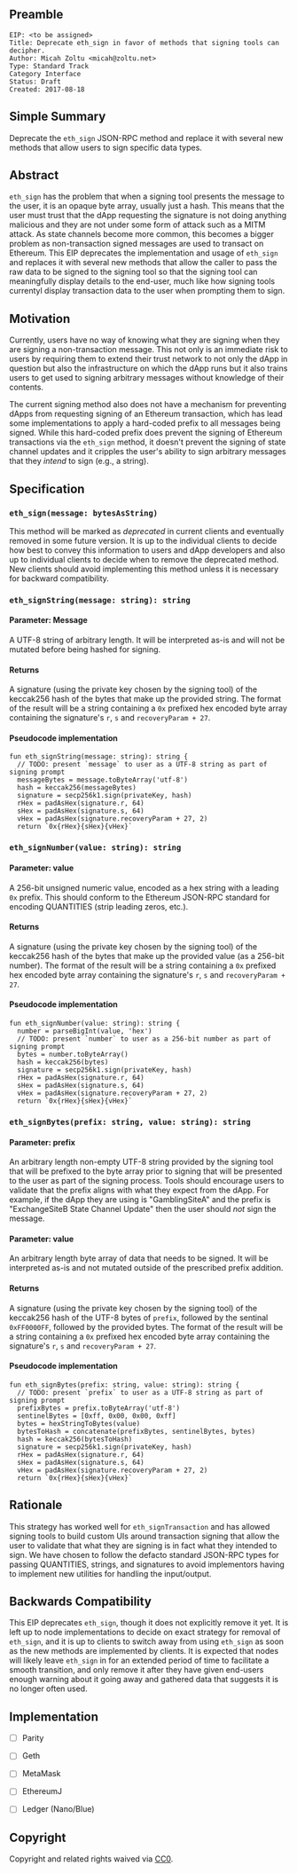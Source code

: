 ## Preamble

    EIP: <to be assigned>
    Title: Deprecate eth_sign in favor of methods that signing tools can decipher.
    Author: Micah Zoltu <micah@zoltu.net>
    Type: Standard Track
    Category Interface
    Status: Draft
    Created: 2017-08-18


## Simple Summary
Deprecate the `eth_sign` JSON-RPC method and replace it with several new methods that allow users to sign specific data types.


## Abstract
`eth_sign` has the problem that when a signing tool presents the message to the user, it is an opaque byte array, usually just a hash.  This means that the user must trust that the dApp requesting the signature is not doing anything malicious and they are not under some form of attack such as a MITM attack.  As state channels become more common, this becomes a bigger problem as non-transaction signed messages are used to transact on Ethereum.  This EIP deprecates the implementation and usage of `eth_sign` and replaces it with several new methods that allow the caller to pass the raw data to be signed to the signing tool so that the signing tool can meaningfully display details to the end-user, much like how signing tools currentyl display transaction data to the user when prompting them to sign.


## Motivation
Currently, users have no way of knowing what they are signing when they are signing a non-transaction message.  This not only is an immediate risk to users by requiring them to extend their trust network to not only the dApp in question but also the infrastructure on which the dApp runs but it also trains users to get used to signing arbitrary messages without knowledge of their contents.

The current signing method also does not have a mechanism for preventing dApps from requesting signing of an Ethereum transaction, which has lead some implementations to apply a hard-coded prefix to all messages being signed.  While this hard-coded prefix does prevent the signing of Ethereum transactions via the `eth_sign` method, it doesn't prevent the signing of state channel updates and it cripples the user's ability to sign arbitrary messages that they _intend_ to sign (e.g., a string).


## Specification
### `eth_sign(message: bytesAsString)`
This method will be marked as *deprecated* in current clients and eventually removed in some future version.  It is up to the individual clients to decide how best to convey this information to users and dApp developers and also up to individual clients to decide when to remove the deprecated method.  New clients should avoid implementing this method unless it is necessary for backward compatibility.

### `eth_signString(message: string): string`
#### Parameter: Message
A UTF-8 string of arbitrary length.  It will be interpreted as-is and will not be mutated before being hashed for signing.
#### Returns
A signature (using the private key chosen by the signing tool) of the keccak256 hash of the bytes that make up the provided string.  The format of the result will be a string containing a `0x` prefixed hex encoded byte array containing the signature's `r`, `s` and `recoveryParam + 27`.

#### Pseudocode implementation
```
fun eth_signString(message: string): string {
  // TODO: present `message` to user as a UTF-8 string as part of signing prompt
  messageBytes = message.toByteArray('utf-8')
  hash = keccak256(messageBytes)
  signature = secp256k1.sign(privateKey, hash)
  rHex = padAsHex(signature.r, 64)
  sHex = padAsHex(signature.s, 64)
  vHex = padAsHex(signature.recoveryParam + 27, 2)
  return `0x{rHex}{sHex}{vHex}`
```

### `eth_signNumber(value: string): string`
#### Parameter: value
A 256-bit unsigned numeric value, encoded as a hex string with a leading `0x` prefix.  This should conform to the Ethereum JSON-RPC standard for encoding QUANTITIES (strip leading zeros, etc.).
#### Returns
A signature (using the private key chosen by the signing tool) of the keccak256 hash of the bytes that make up the provided value (as a 256-bit number).  The format of the result will be a string containing a `0x` prefixed hex encoded byte array containing the signature's `r`, `s` and `recoveryParam + 27`.

#### Pseudocode implementation
```
fun eth_signNumber(value: string): string {
  number = parseBigInt(value, 'hex')
  // TODO: present `number` to user as a 256-bit number as part of signing prompt
  bytes = number.toByteArray()
  hash = keccak256(bytes)
  signature = secp256k1.sign(privateKey, hash)
  rHex = padAsHex(signature.r, 64)
  sHex = padAsHex(signature.s, 64)
  vHex = padAsHex(signature.recoveryParam + 27, 2)
  return `0x{rHex}{sHex}{vHex}`
```

### `eth_signBytes(prefix: string, value: string): string`
#### Parameter: prefix
An arbitrary length non-empty UTF-8 string provided by the signing tool that will be prefixed to the byte array prior to signing that will be presented to the user as part of the signing process.  Tools should encourage users to validate that the prefix aligns with what they expect from the dApp.  For example, if the dApp they are using is "GamblingSiteA" and the prefix is "ExchangeSiteB State Channel Update" then the user should _not_ sign the message.
#### Parameter: value
An arbitrary length byte array of data that needs to be signed.  It will be interpreted as-is and not mutated outside of the prescribed prefix addition.
#### Returns
A signature (using the private key chosen by the signing tool) of the keccak256 hash of the UTF-8 bytes of `prefix`, followed by the sentinal `0xFF0000FF`, followed by the provided bytes.  The format of the result will be a string containing a `0x` prefixed hex encoded byte array containing the signature's `r`, `s` and `recoveryParam + 27`.

#### Pseudocode implementation
```
fun eth_signBytes(prefix: string, value: string): string {
  // TODO: present `prefix` to user as a UTF-8 string as part of signing prompt
  prefixBytes = prefix.toByteArray('utf-8')
  sentinelBytes = [0xff, 0x00, 0x00, 0xff]
  bytes = hexStringToBytes(value)
  bytesToHash = concatenate(prefixBytes, sentinelBytes, bytes)
  hash = keccak256(bytesToHash)
  signature = secp256k1.sign(privateKey, hash)
  rHex = padAsHex(signature.r, 64)
  sHex = padAsHex(signature.s, 64)
  vHex = padAsHex(signature.recoveryParam + 27, 2)
  return `0x{rHex}{sHex}{vHex}`
```


## Rationale
This strategy has worked well for `eth_signTransaction` and has allowed signing tools to build custom UIs around transaction signing that allow the user to validate that what they are signing is in fact what they intended to sign.  We have chosen to follow the defacto standard JSON-RPC types for passing QUANTITIES, strings, and signatures to avoid implementors having to implement new utilities for handling the input/output.


## Backwards Compatibility
This EIP deprecates `eth_sign`, though it does not explicitly remove it yet.  It is left up to node implementations to decide on exact strategy for removal of `eth_sign`, and it is up to clients to switch away from using `eth_sign` as soon as the new methods are implemented by clients.  It is expected that nodes will likely leave `eth_sign` in for an extended period of time to facilitate a smooth transition, and only remove it after they have given end-users enough warning about it going away and gathered data that suggests it is no longer often used.


## Implementation
- [ ] Parity
- [ ] Geth
- [ ] MetaMask
- [ ] EthereumJ
- [ ] Ledger (Nano/Blue)


## Copyright
Copyright and related rights waived via [CC0](https://creativecommons.org/publicdomain/zero/1.0/).
